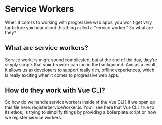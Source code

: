 # Service Workers

When it comes to working with progressive web apps, you won’t get very far before you hear about this thing called a “service worker.” So what are they?

## What are service workers?

Service workers might sound complicated, but at the end of the day, they’re simply scripts that your browser can run in the background. And as a result, it allows us as developers to support really rich, offline experiences, which is really exciting when it comes to progressive web apps.

## How do they work with Vue CLI?

So how do we handle service workers inside of the Vue CLI? If we open up this file here: registerServiceWorker.js. You’ll see here that Vue CLI, true to its ethos, is trying to simplify things by providing a boilerplate script on how we register service workers.